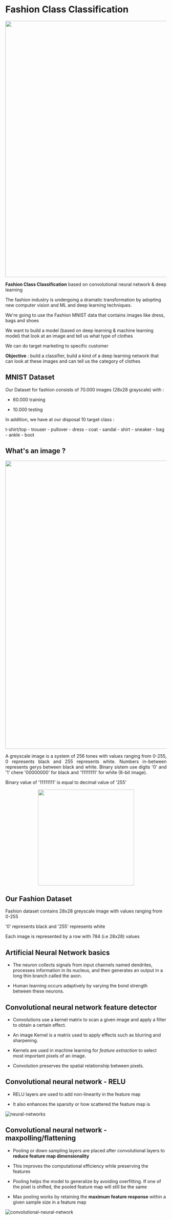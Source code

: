# Fashion Class Classification

<img src="https://github.com/I2S9/Fashion-class-classification/assets/111307883/02fa2040-0de4-4072-96a0-a2572d874cbd" width="800">

**Fashion Class Classification** based on convolutional neural network &amp; deep learning 

The fashion industry is undergoing a dramatic transformation by adopting new computer vision and ML and deep learning techniques.

We're going to use the Fashion MNIST data that contains images like dress, bags and shoes

We want to build a model (based on deep learning & machine learning model) that look at an image and tell us what type of clothes

We can do target marketing to specific customer

**Objective** : build a classifier, build a kind of a deep learning network that can look at these images and can tell us the category of clothes

## MNIST Dataset

Our Dataset for fashion consists of 70.000 images (28x28 grayscale) with :

* 60.000 training

* 10.000 testing

In addition, we have at our disposal 10 target class : 

t-shirt/top - trouser - pullover - dress - coat - sandal - shirt - sneaker - bag - ankle - boot

## What's an image ?

<p align="center">
  <img src="https://github.com/I2S9/Fashion-class-classification/assets/111307883/87a21275-6617-4b8b-8fe6-5942da1871b8" width="900">
</p>

<p align="justify">
  A greyscale image is a system of 256 tones with values ranging from 0-255, 0 represents black and 255 represents white. Numbers in-between represents gerys between black and white. Binary sistem use digits '0' and '1' chere '00000000' for black and '11111111' for white (8-bit image).

  Binary value of '11111111' is equal to decimal value of '255'
</p>

<p align="center">
  <img src="https://github.com/I2S9/Fashion-class-classification/assets/111307883/7de8acae-e4ef-452a-8cd1-8b2b6f4c81cb" width="300">
</p>


## Our Fashion Dataset 

Fashion dataset contains 28x28 greyscale image with values ranging from 0-255

'0' represents black and '255' represents white

Each image is represented by a row with 784 (i.e 28x28) values 


## Artificial Neural Network basics

* The neuron collects signals from input channels named dendrites, processes information in its nucleus, and then generates an output in a long thin branch called the axon.

* Human learning occurs adaptively by varying the bond strength between these neurons.

## Convolutional neural network feature detector


* Convolutions use a kernel matrix to scan a given image and apply a filter to obtain a certain effect.

* An image Kernel is a matrix used to apply effects such as blurring and sharpening.

* Kernels are used in machine learning for _*feature extraction*_ to select most important pixels of an image.

* Convolution preserves the spatial relationship between pixels.

## Convolutional neural network - RELU

* RELU layers are used to add non-linearity in the feature map

* It also enhances the sparsity or how scattered the feature map is


![neural-networks](https://github.com/I2S9/Fashion-class-classification/assets/111307883/aedb9298-ab20-4f87-bbfb-f39394c74b02)

## Convolutional neural network - maxpolling/flattening

* Pooling or down sampling layers are placed after convolutional layers to **reduce feature map dimensionality**

* This improves the computational efficiency while preserving the features

* Pooling helps the model to generalize by avoiding overfitting. If one of the pixel is shifted, the pooled feature map will still be the same

* Max pooling works by retaining the **maximum feature response** within a given sample size in a feature map

![convolutional-neural-network](https://github.com/I2S9/Fashion-class-classification/assets/111307883/42d8ce4e-7f38-4f59-a418-4d64d23cea1e)
